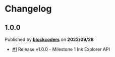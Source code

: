 # Changelog

## 1.0.0
Published by **[blockcoders](https://github.com/blockcoders)** on **2022/09/28**
- [#1](https://github.com/blockcoders/ink-substrate-explorer-api/pull/1) Release v1.0.0 - Milestone 1 Ink Explorer API 
